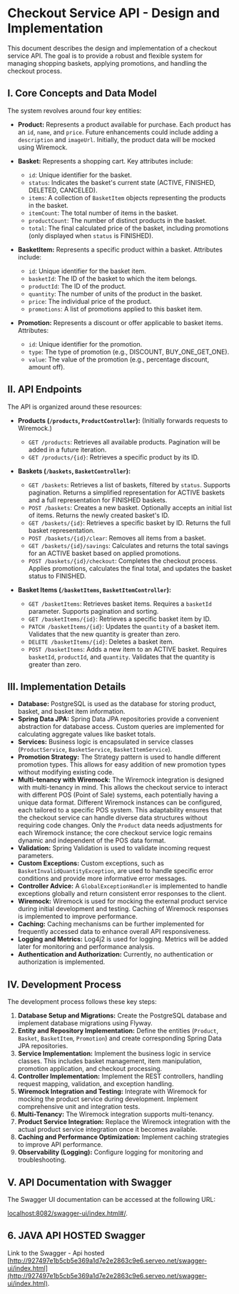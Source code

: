 # Checkout Service API - Design and Implementation

This document describes the design and implementation of a checkout service API.  The goal is to provide a robust and flexible system for managing shopping baskets, applying promotions, and handling the checkout process.

## I. Core Concepts and Data Model

The system revolves around four key entities:

* **Product:** Represents a product available for purchase.  Each product has an `id`, `name`, and `price`.  Future enhancements could include adding a `description` and `imageUrl`.  Initially, the product data will be mocked using Wiremock.

* **Basket:** Represents a shopping cart.  Key attributes include:
    * `id`: Unique identifier for the basket.
    * `status`:  Indicates the basket's current state (ACTIVE, FINISHED, DELETED, CANCELED).
    * `items`: A collection of `BasketItem` objects representing the products in the basket.
    * `itemCount`: The total number of items in the basket.
    * `productCount`: The number of distinct products in the basket.
    * `total`: The final calculated price of the basket, including promotions (only displayed when `status` is FINISHED).

* **BasketItem:**  Represents a specific product within a basket. Attributes include:
    * `id`: Unique identifier for the basket item.
    * `basketId`:  The ID of the basket to which the item belongs.
    * `productId`: The ID of the product.
    * `quantity`: The number of units of the product in the basket.
    * `price`: The individual price of the product.
    * `promotions`: A list of promotions applied to this basket item.

* **Promotion:** Represents a discount or offer applicable to basket items.  Attributes:
    * `id`: Unique identifier for the promotion.
    * `type`: The type of promotion (e.g., DISCOUNT, BUY_ONE_GET_ONE).
    * `value`:  The value of the promotion (e.g., percentage discount, amount off).

## II. API Endpoints

The API is organized around these resources:

* **Products (`/products`, `ProductController`):**  (Initially forwards requests to Wiremock.)
    * `GET /products`: Retrieves all available products.  Pagination will be added in a future iteration.
    * `GET /products/{id}`: Retrieves a specific product by its ID.

* **Baskets (`/baskets`, `BasketController`):**
    * `GET /baskets`: Retrieves a list of baskets, filtered by `status`.  Supports pagination.  Returns a simplified representation for ACTIVE baskets and a full representation for FINISHED baskets.
    * `POST /baskets`: Creates a new basket.  Optionally accepts an initial list of items.  Returns the newly created basket's ID.
    * `GET /baskets/{id}`: Retrieves a specific basket by ID.  Returns the full basket representation.
    * `POST /baskets/{id}/clear`: Removes all items from a basket.
    * `GET /baskets/{id}/savings`: Calculates and returns the total savings for an ACTIVE basket based on applied promotions.
    * `POST /baskets/{id}/checkout`: Completes the checkout process. Applies promotions, calculates the final total, and updates the basket status to FINISHED.

* **Basket Items (`/basketItems`, `BasketItemController`):**
    * `GET /basketItems`: Retrieves basket items. Requires a `basketId` parameter. Supports pagination and sorting.
    * `GET /basketItems/{id}`: Retrieves a specific basket item by ID.
    * `PATCH /basketItems/{id}`: Updates the `quantity` of a basket item.  Validates that the new quantity is greater than zero.
    * `DELETE /basketItems/{id}`: Deletes a basket item.
    * `POST /basketItems`: Adds a new item to an ACTIVE basket.  Requires `basketId`, `productId`, and `quantity`.  Validates that the quantity is greater than zero.

## III. Implementation Details

* **Database:** PostgreSQL is used as the database for storing product, basket, and basket item information.
* **Spring Data JPA:** Spring Data JPA repositories provide a convenient abstraction for database access.  Custom queries are implemented for calculating aggregate values like basket totals.
* **Services:**  Business logic is encapsulated in service classes (`ProductService`, `BasketService`, `BasketItemService`).
* **Promotion Strategy:** The Strategy pattern is used to handle different promotion types.  This allows for easy addition of new promotion types without modifying existing code.
* **Multi-tenancy with Wiremock:**  The Wiremock integration is designed with multi-tenancy in mind.  This allows the checkout service to interact with different POS (Point of Sale) systems, each potentially having a unique data format.  Different Wiremock instances can be configured, each tailored to a specific POS system.  This adaptability ensures that the checkout service can handle diverse data structures without requiring code changes.  Only the `Product` data needs adjustments for each Wiremock instance; the core checkout service logic remains dynamic and independent of the POS data format.
* **Validation:** Spring Validation is used to validate incoming request parameters.
* **Custom Exceptions:** Custom exceptions, such as `BasketInvalidQuantityException`, are used to handle specific error conditions and provide more informative error messages.
* **Controller Advice:** A `GlobalExceptionHandler` is implemented to handle exceptions globally and return consistent error responses to the client.
* **Wiremock:** Wiremock is used for mocking the external product service during initial development and testing.  Caching of Wiremock responses is implemented to improve performance.
* **Caching:** Caching mechanisms can be further implemented for frequently accessed data to enhance overall API responsiveness.
* **Logging and Metrics:**  Log4j2 is used for logging.  Metrics will be added later for monitoring and performance analysis.
* **Authentication and Authorization:**  Currently, no authentication or authorization is implemented.

## IV. Development Process

The development process follows these key steps:

1. **Database Setup and Migrations:** Create the PostgreSQL database and implement database migrations using Flyway.
2. **Entity and Repository Implementation:** Define the entities (`Product`, `Basket`, `BasketItem`, `Promotion`) and create corresponding Spring Data JPA repositories.
3. **Service Implementation:** Implement the business logic in service classes.  This includes basket management, item manipulation, promotion application, and checkout processing.
4. **Controller Implementation:** Implement the REST controllers, handling request mapping, validation, and exception handling.
5. **Wiremock Integration and Testing:** Integrate with Wiremock for mocking the product service during development. Implement comprehensive unit and integration tests.
6. **Multi-Tenancy:** The Wiremock integration supports multi-tenancy.
7. **Product Service Integration:** Replace the Wiremock integration with the actual product service integration once it becomes available.
8. **Caching and Performance Optimization:** Implement caching strategies to improve API performance.
9. **Observability (Logging):** Configure logging for monitoring and troubleshooting.

## V. API Documentation with Swagger

The Swagger UI documentation can be accessed at the following URL:

[localhost:8082/swagger-ui/index.html#/](localhost:8082/swagger-ui/index.html#/).


## 6. JAVA API HOSTED Swagger
Link to the Swagger - Api hosted
[http://927497e1b5cb5e369a1d7e2e2863c9e6.serveo.net/swagger-ui/index.html](http://927497e1b5cb5e369a1d7e2e2863c9e6.serveo.net/swagger-ui/index.html).

